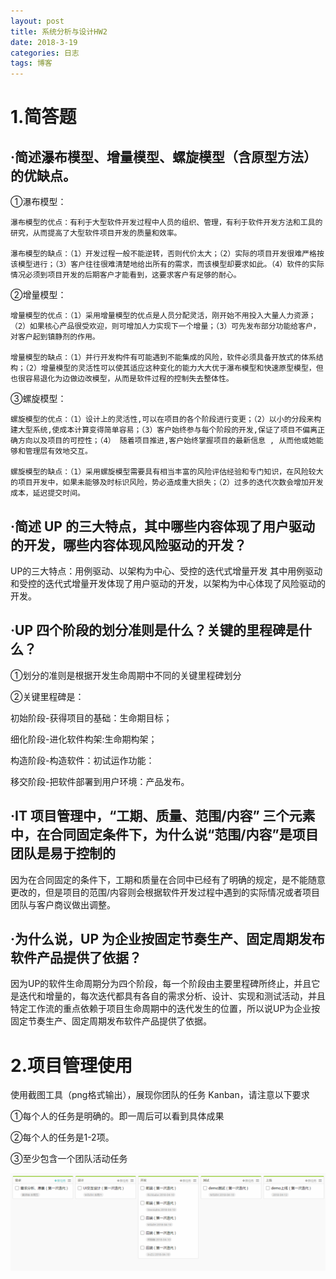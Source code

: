 ```yaml
---
layout: post
title: 系统分析与设计HW2
date: 2018-3-19
categories: 日志
tags: 博客
---
```

# 1.简答题

## ·简述瀑布模型、增量模型、螺旋模型（含原型方法）的优缺点。



 ①瀑布模型：

	瀑布模型的优点：有利于大型软件开发过程中人员的组织、管理，有利于软件开发方法和工具的研究，从而提高了大型软件项目开发的质量和效率。

    瀑布模型的缺点：（1）开发过程一般不能逆转，否则代价太大；（2）实际的项目开发很难严格按该模型进行；（3）客户往往很难清楚地给出所有的需求，而该模型却要求如此。（4）软件的实际情况必须到项目开发的后期客户才能看到，这要求客户有足够的耐心。 

 ②增量模型：

	增量模型的优点：（1）采用增量模型的优点是人员分配灵活，刚开始不用投入大量人力资源；（2）如果核心产品很受欢迎，则可增加人力实现下一个增量；（3）可先发布部分功能给客户，对客户起到镇静剂的作用。

	增量模型的缺点：（1）并行开发构件有可能遇到不能集成的风险，软件必须具备开放式的体系结构；（2）增量模型的灵活性可以使其适应这种变化的能力大大优于瀑布模型和快速原型模型，但也很容易退化为边做边改模型，从而是软件过程的控制失去整体性。

 ③螺旋模型：

	螺旋模型的优点：（1）设计上的灵活性,可以在项目的各个阶段进行变更；（2）以小的分段来构建大型系统,使成本计算变得简单容易；（3）客户始终参与每个阶段的开发,保证了项目不偏离正确方向以及项目的可控性；（4） 随着项目推进,客户始终掌握项目的最新信息 , 从而他或她能够和管理层有效地交互。 

	螺旋模型的缺点：（1）采用螺旋模型需要具有相当丰富的风险评估经验和专门知识，在风险较大的项目开发中，如果未能够及时标识风险，势必造成重大损失；（2）过多的迭代次数会增加开发成本，延迟提交时间。

## ·简述 UP 的三大特点，其中哪些内容体现了用户驱动的开发，哪些内容体现风险驱动的开发？

 UP的三大特点：用例驱动、以架构为中心、受控的迭代式增量开发
 其中用例驱动和受控的迭代式增量开发体现了用户驱动的开发，以架构为中心体现了风险驱动的开发。

## ·UP 四个阶段的划分准则是什么？关键的里程碑是什么？

 ①划分的准则是根据开发生命周期中不同的关键里程碑划分

 ②关键里程碑是：

 初始阶段-获得项目的基础：生命期目标；

 细化阶段-进化软件构架:生命期构架；

 构造阶段-构造软件：初试运作功能：

 移交阶段-把软件部署到用户环境：产品发布。

## ·IT 项目管理中，“工期、质量、范围/内容” 三个元素中，在合同固定条件下，为什么说“范围/内容”是项目团队是易于控制的

 因为在合同固定的条件下，工期和质量在合同中已经有了明确的规定，是不能随意更改的，但是项目的范围/内容则会根据软件开发过程中遇到的实际情况或者项目团队与客户商议做出调整。

## ·为什么说，UP 为企业按固定节奏生产、固定周期发布软件产品提供了依据？

 因为UP的软件生命周期分为四个阶段，每一个阶段由主要里程碑所终止，并且它是迭代和增量的，每次迭代都具有各自的需求分析、设计、实现和测试活动，并且特定工作流的重点依赖于项目生命周期中的迭代发生的位置，所以说UP为企业按固定节奏生产、固定周期发布软件产品提供了依据。

# 2.项目管理使用

 使用截图工具（png格式输出），展现你团队的任务 Kanban，请注意以下要求

 ①每个人的任务是明确的。即一周后可以看到具体成果

 ②每个人的任务是1-2项。
 
 ③至少包含一个团队活动任务

![团队任务kanban](https://github.com/MengfanHe/photoes/raw/master/kanban.PNG)
